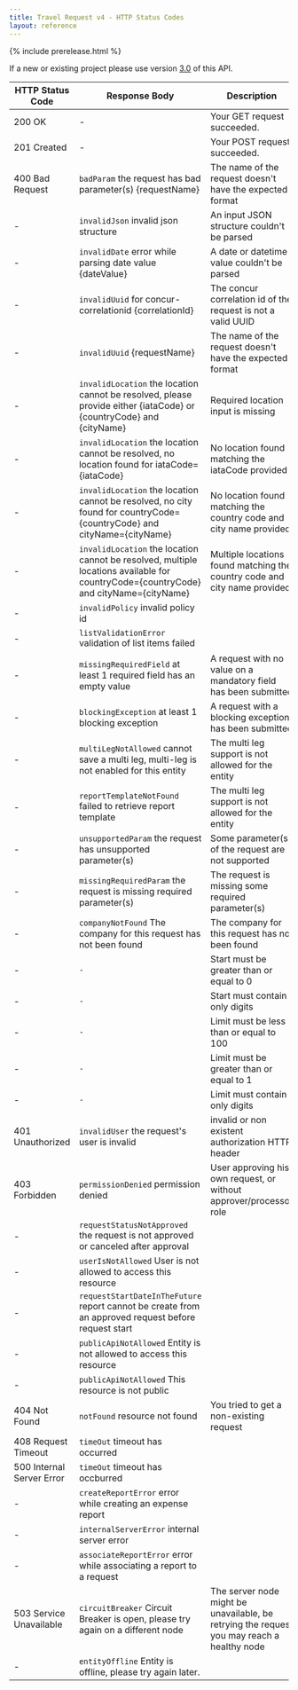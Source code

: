 ```yaml
---
title: Travel Request v4 - HTTP Status Codes
layout: reference
---
```


{% include prerelease.html %}

If a new or existing project please use version [3.0](./v3.request.html) of this API.

HTTP Status Code|Response Body|Description|Wrong input example
---|---|---|---
200 OK|-|Your GET request succeeded.|-
201 Created|-|Your POST request succeeded.|-
400 Bad Request|`badParam` the request has bad parameter(s) {requestName}|The name of the request doesn't have the expected format|POST /v4/requests -d {"requestName":"test"}
-|`invalidJson` invalid json structure|An input JSON structure couldn't be parsed|POST /v4/requests -d {name:"test"}
-|`invalidDate` error while parsing date value {dateValue}|A date or datetime value couldn't be parsed|POST /v4/requests -d {"startDate":"2017-01"}
-|`invalidUuid` for concur-correlationid {correlationId}|The concur correlation id of the request is not a valid UUID|
-|`invalidUuid` {requestName}|The name of the request doesn't have the expected format|GET /v4/requests/123
-|`invalidLocation` the location cannot be resolved, please provide either {iataCode} or {countryCode} and {cityName}|Required location input is missing|POST /v4/requests -d {"mainDestination": {"city":"Paris"}}
-|`invalidLocation` the location cannot be resolved, no location found for iataCode={iataCode}|No location found matching the iataCode provided|
-|`invalidLocation` the location cannot be resolved, no city found for countryCode={countryCode} and cityName={cityName}|No location found matching the country code and city name provided|
-|`invalidLocation` the location cannot be resolved, multiple locations available for countryCode={countryCode} and cityName={cityName}|Multiple locations found matching the country code and city name provided|
-|`invalidPolicy` invalid policy id||POST /v4/requests -d {"policy": {"id":"ABC"}} where ABC is not a valid policy for the current user
-|`listValidationError` validation of list items failed||POST /v4/requests -d {"custom1":{"code":"CONCUR"}} where CONCUR is not a valid value for the field custom1
-|`missingRequiredField` at least 1 required field has an empty value|A request with no value on a mandatory field has been submitted|
-|`blockingException` at least 1 blocking exception|A request with a blocking exception has been submitted|
-|`multiLegNotAllowed` cannot save a multi leg, multi-leg is not enabled for this entity|The multi leg support is not allowed for the entity|
-|`reportTemplateNotFound` failed to retrieve report template|The multi leg support is not allowed for the entity|
-|`unsupportedParam` the request has unsupported parameter(s)|Some parameter(s) of the request are not supported|
-|`missingRequiredParam` the request is missing required parameter(s)|The request is missing some required parameter(s)|
-|`companyNotFound` The company for this request has not been found|The company for this request has not been found|
-|`-`|Start must be greater than or equal to 0|Validation that start parameter is positive|start=-1
-|`-`|Start must contain only digits|Validation that start parameter is a number|start=abc
-|`-`|Limit must be less than or equal to 100|Validation that limit parameter is not greater than 100|limit=1000
-|`-`|Limit must be greater than or equal to 1|Validation that limit parameter is strictly positive|limit=0
-|`-`|Limit must contain only digits|Validation that limit parameter is a number|limit=abc
401 Unauthorized|`invalidUser` the request's user is invalid|invalid or non existent authorization HTTP header|
403 Forbidden|`permissionDenied` permission denied|User approving his own request, or without approver/processor role|
-|`requestStatusNotApproved` the request is not approved or canceled after approval||
-|`userIsNotAllowed` User is not allowed to access this resource||
-|`requestStartDateInTheFuture` report cannot be create from an approved request before request start||
-|`publicApiNotAllowed` Entity is not allowed to access this resource||
-|`publicApiNotAllowed` This resource is not public||
404 Not Found|`notFound` resource not found|You tried to get a non-existing request|GET /v4/requests/AAAAAAAAAAAAAAAAAAAAAAAAAAAAAAAA
408 Request Timeout|`timeOut` timeout has occurred||
500 Internal Server Error|`timeOut` timeout has occburred||
-|`createReportError` error while creating an expense report||
-|`internalServerError` internal server error||
-|`associateReportError` error while associating a report to a request||
503 Service Unavailable|`circuitBreaker` Circuit Breaker is open, please try again on a different node|The server node might be unavailable, be retrying the request you may reach a healthy node|
-|`entityOffline` Entity is offline, please try again later.||

